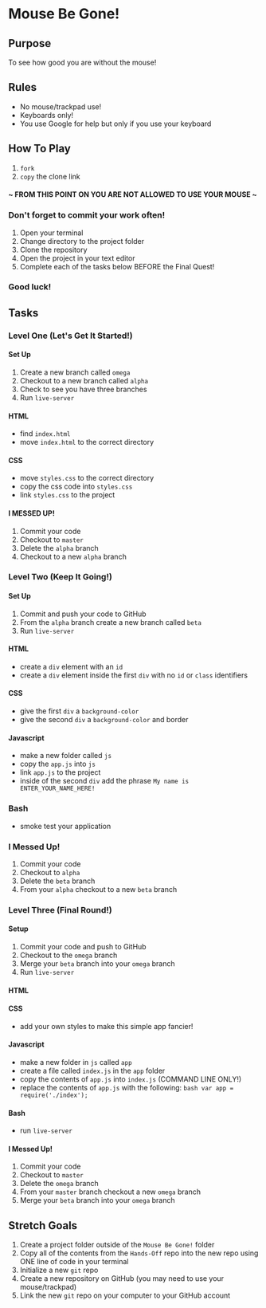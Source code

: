 # Mouse Be Gone!

## Purpose

To see how good you are without the mouse!

## Rules

- No mouse/trackpad use!
- Keyboards only!
- You use Google for help but only if you use your keyboard

## How To Play

1. ```fork```
1. ```copy``` the clone link

#### ~ FROM THIS POINT ON YOU ARE NOT ALLOWED TO USE YOUR MOUSE ~
### Don't forget to commit your work often!

1. Open your terminal
1. Change directory to the project folder
1. Clone the repository
1. Open the project in your text editor
1. Complete each of the tasks below BEFORE the Final Quest!

### Good luck!

## Tasks

### Level One (Let's Get It Started!)

#### Set Up

1. Create a new branch called ```omega```
1. Checkout to a new branch called ```alpha```
1. Check to see you have three branches
1. Run ```live-server```

#### HTML

- find ```index.html```
- move ```index.html``` to the correct directory

#### CSS

- move ```styles.css``` to the correct directory
- copy the css code into ```styles.css```
- link ```styles.css``` to the project

#### I MESSED UP!

1. Commit your code
1. Checkout to ```master```
1. Delete the ```alpha``` branch
1. Checkout to a new ```alpha``` branch

### Level Two (Keep It Going!)

#### Set Up

1. Commit and push your code to GitHub
1. From the ```alpha``` branch create a new branch called ```beta```
1. Run ```live-server```

#### HTML

- create a ```div``` element with an ```id```
- create a ```div``` element inside the first ```div``` with no ```id``` or ```class``` identifiers

#### CSS

- give the first ```div``` a ```background-color```
- give the second ```div``` a ```background-color``` and border

#### Javascript

- make a new folder called ```js```
- copy the ```app.js``` into ```js```
- link ```app.js``` to the project
- inside of the second ```div``` add the phrase ```My name is ENTER_YOUR_NAME_HERE!```

### Bash

- smoke test your application

### I Messed Up!

1. Commit your code
1. Checkout to ```alpha```
1. Delete the ```beta``` branch
1. From your ```alpha``` checkout to a new ```beta``` branch

### Level Three (Final Round!)

#### Setup

1. Commit your code and push to GitHub
1. Checkout to the ```omega``` branch
1. Merge your ```beta``` branch into your ```omega``` branch
1. Run ```live-server```

#### HTML



#### CSS

- add your own styles to make this simple app fancier!

#### Javascript

- make a new folder in ```js``` called ```app```
- create a file called ```index.js``` in the ```app``` folder
- copy the contents of ```app.js``` into ```index.js``` (COMMAND LINE ONLY!)
- replace the contents of ```app.js``` with the following:
```bash var app = require('./index');```

#### Bash

- run ```live-server```

#### I Messed Up!

1. Commit your code
1. Checkout to ```master```
1. Delete the ```omega``` branch
1. From your ```master``` branch checkout a new ```omega``` branch
1. Merge your ```beta``` branch into your ```omega``` branch

## Stretch Goals

1. Create a project folder outside of the ```Mouse Be Gone!``` folder
1. Copy all of the contents from the ```Hands-Off``` repo into the new repo using ONE line of code in your terminal
1. Initialize a new ```git``` repo
1. Create a new repository on GitHub (you may need to use your mouse/trackpad)
1. Link the new ```git``` repo on your computer to your GitHub account 